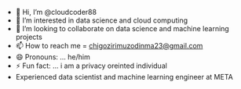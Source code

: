 - 👋 Hi, I’m @cloudcoder88
- 👀 I’m interested in data science and cloud computing
- 💞️ I’m looking to collaborate on data science and machine learning projects
- 📫 How to reach me = chigozirimuzodinma23@gmail.com
- 😄 Pronouns: ... he/him
- ⚡ Fun fact: ... i am a privacy oreinted individual
- Experienced data scientist and machine learning engineer at META
<!---
cloudcoder88/cloudcoder88 is a ✨ special ✨ repository because its `README.md` (this file) appears on your GitHub profile.
You can click the Preview link to take a look at your changes.
--->
